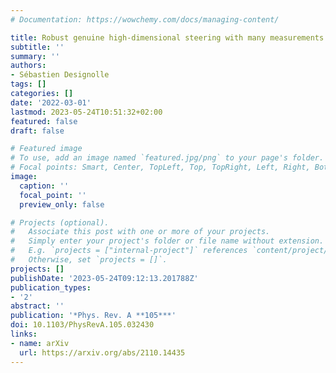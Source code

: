 ```yaml
---
# Documentation: https://wowchemy.com/docs/managing-content/

title: Robust genuine high-dimensional steering with many measurements
subtitle: ''
summary: ''
authors:
- Sébastien Designolle
tags: []
categories: []
date: '2022-03-01'
lastmod: 2023-05-24T10:51:32+02:00
featured: false
draft: false

# Featured image
# To use, add an image named `featured.jpg/png` to your page's folder.
# Focal points: Smart, Center, TopLeft, Top, TopRight, Left, Right, BottomLeft, Bottom, BottomRight.
image:
  caption: ''
  focal_point: ''
  preview_only: false

# Projects (optional).
#   Associate this post with one or more of your projects.
#   Simply enter your project's folder or file name without extension.
#   E.g. `projects = ["internal-project"]` references `content/project/deep-learning/index.md`.
#   Otherwise, set `projects = []`.
projects: []
publishDate: '2023-05-24T09:12:13.201788Z'
publication_types:
- '2'
abstract: ''
publication: '*Phys. Rev. A **105***'
doi: 10.1103/PhysRevA.105.032430
links:
- name: arXiv
  url: https://arxiv.org/abs/2110.14435
---
```


